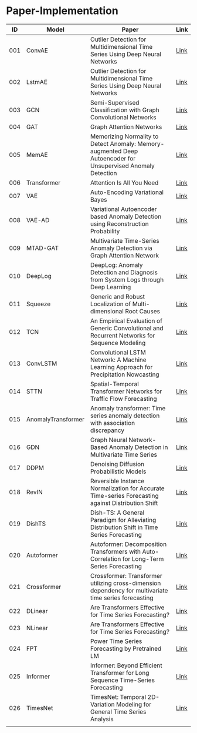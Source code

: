 # Paper-Implementation
| ID   | Model              | Paper                                                        | Link                                                       |
| ---- | ------------------ | ------------------------------------------------------------ | ---------------------------------------------------------- |
| 001  | ConvAE             | Outlier Detection for Multidimensional Time Series Using Deep Neural Networks | [Link](https://github.com/ForestsKing/ConvAE)              |
| 002  | LstmAE             | Outlier Detection for Multidimensional Time Series Using Deep Neural Networks | [Link](https://github.com/ForestsKing/LstmAE)              |
| 003  | GCN                | Semi-Supervised Classification with Graph Convolutional Networks | [Link](https://github.com/ForestsKing/GCN)                 |
| 004  | GAT                | Graph Attention Networks                                     | [Link](https://github.com/ForestsKing/GAT)                 |
| 005  | MemAE              | Memorizing Normality to Detect Anomaly: Memory-augmented Deep Autoencoder for Unsupervised Anomaly Detection | [Link](https://github.com/ForestsKing/MemAE)               |
| 006  | Transformer        | Attention Is All You Need                                    | [Link](https://github.com/ForestsKing/Transformer)         |
| 007  | VAE                | Auto-Encoding Variational Bayes                              | [Link](https://github.com/ForestsKing/VAE)                 |
| 008  | VAE-AD             | Variational Autoencoder based Anomaly Detection using Reconstruction Probability | [Link](https://github.com/ForestsKing/VAE_anomaly_dection) |
| 009  | MTAD-GAT           | Multivariate Time-Series Anomaly Detection via Graph Attention Network | [Link](https://github.com/ForestsKing/MTAD_GAT)            |
| 010  | DeepLog            | DeepLog: Anomaly Detection and Diagnosis from System Logs through Deep Learning | [Link](https://github.com/ForestsKing/DeepLog)             |
| 011  | Squeeze            | Generic and Robust Localization of Multi-dimensional Root Causes | [Link](https://github.com/ForestsKing/Squeeze)             |
| 012  | TCN                | An Empirical Evaluation of Generic Convolutional and Recurrent Networks for Sequence Modeling | [Link](https://github.com/ForestsKing/TCN)                 |
| 013  | ConvLSTM           | Convolutional LSTM Network: A Machine Learning Approach for Precipitation Nowcasting | [Link](https://github.com/ForestsKing/ConvLstm)            |
| 014  | STTN               | Spatial-Temporal Transformer Networks for Traffic Flow Forecasting | [Link](https://github.com/ForestsKing/STTN)                |
| 015  | AnomalyTransformer | Anomaly transformer: Time series anomaly detection with association discrepancy | [Link](https://github.com/ForestsKing/AnomalyTransformer)  |
| 016  | GDN                | Graph Neural Network-Based Anomaly Detection in Multivariate Time Series | [Link](https://github.com/ForestsKing/GDN)                 |
| 017  | DDPM               | Denoising Diffusion Probabilistic Models                     | [Link](https://github.com/ForestsKing/DDPM)                |
| 018  | RevIN              | Reversible Instance Normalization for Accurate Time-series Forecasting against Distribution Shift | [Link](https://github.com/ForestsKing/LTSF-ADS)            |
| 019  | DishTS             | Dish-TS: A General Paradigm for Alleviating Distribution Shift in Time Series Forecasting | [Link](https://github.com/ForestsKing/LTSF-ADS)            |
| 020  | Autoformer         | Autoformer: Decomposition Transformers with Auto-Correlation for Long-Term Series Forecasting | [Link](https://github.com/ForestsKing/TSF-Library)         |
| 021  | Crossformer        | Crossformer: Transformer utilizing cross-dimension dependency for multivariate time series forecasting | [Link](https://github.com/ForestsKing/TSF-Library)         |
| 022  | DLinear            | Are Transformers Effective for Time Series Forecasting?      | [Link](https://github.com/ForestsKing/TSF-Library)         |
| 023  | NLinear            | Are Transformers Effective for Time Series Forecasting?      | [Link](https://github.com/ForestsKing/TSF-Library)         |
| 024  | FPT                | Power Time Series Forecasting by Pretrained LM               | [Link](https://github.com/ForestsKing/TSF-Library)         |
| 025  | Informer           | Informer: Beyond Efficient Transformer for Long Sequence Time-Series Forecasting | [Link](https://github.com/ForestsKing/TSF-Library)         |
| 026  | TimesNet           | TimesNet: Temporal 2D-Variation Modeling for General Time Series Analysis | [Link](https://github.com/ForestsKing/TSF-Library)         |
|      |                    |                                                              |                                                            |
